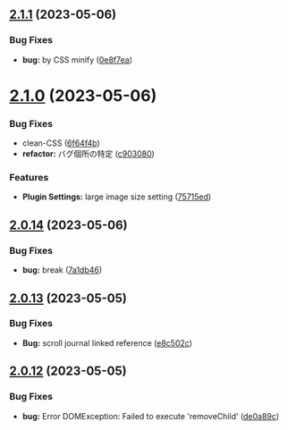 ## [2.1.1](https://github.com/YU000jp/Logseq-column-Layout/compare/v2.1.0...v2.1.1) (2023-05-06)


### Bug Fixes

* **bug:** by CSS minify ([0e8f7ea](https://github.com/YU000jp/Logseq-column-Layout/commit/0e8f7eab7ebfa03fa46c8e968c0631c95a39e312))

# [2.1.0](https://github.com/YU000jp/Logseq-column-Layout/compare/v2.0.14...v2.1.0) (2023-05-06)


### Bug Fixes

* clean-CSS ([6f64f4b](https://github.com/YU000jp/Logseq-column-Layout/commit/6f64f4b76038e0599fd311d83a57d980a514c192))
* **refactor:** バグ個所の特定 ([c903080](https://github.com/YU000jp/Logseq-column-Layout/commit/c903080e53a1a95bc4cb59bd735f130762998d65))


### Features

* **Plugin Settings:** large image size setting ([75715ed](https://github.com/YU000jp/Logseq-column-Layout/commit/75715ed2e348a8661dedb002b8d82a1657838146))

## [2.0.14](https://github.com/YU000jp/Logseq-column-Layout/compare/v2.0.13...v2.0.14) (2023-05-06)


### Bug Fixes

* **bug:** break ([7a1db46](https://github.com/YU000jp/Logseq-column-Layout/commit/7a1db46d5450571d63ec5cdab76e2304370deeca))

## [2.0.13](https://github.com/YU000jp/Logseq-column-Layout/compare/v2.0.12...v2.0.13) (2023-05-05)


### Bug Fixes

* **Bug:** scroll journal linked reference ([e8c502c](https://github.com/YU000jp/Logseq-column-Layout/commit/e8c502c8c5e598a9efc2559592bd63e89a8e624f))

## [2.0.12](https://github.com/YU000jp/Logseq-column-Layout/compare/v2.0.11...v2.0.12) (2023-05-05)


### Bug Fixes

* **bug:** Error DOMException: Failed to execute 'removeChild' ([de0a89c](https://github.com/YU000jp/Logseq-column-Layout/commit/de0a89cf63ef39b11dc272e07fcbab78fba07bf1))
